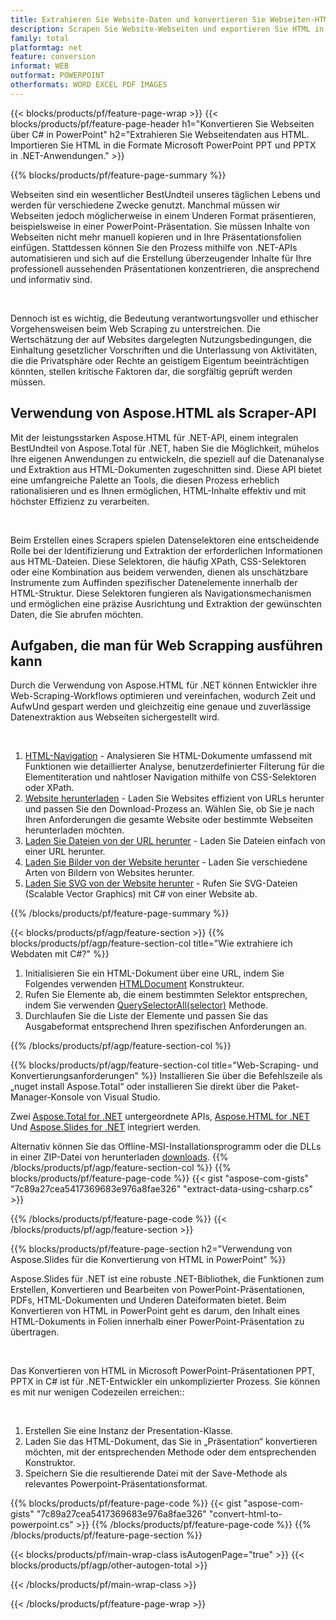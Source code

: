 ```yaml
---
title: Extrahieren Sie Website-Daten und konvertieren Sie Webseiten-HTML in PowerPoint mit C#
description: Scrapen Sie Website-Webseiten und exportieren Sie HTML in Microsoft Powerpoint-Präsentationen innerhalb von .NET-Anwendungen
family: total
platformtag: net
feature: conversion
informat: WEB
outformat: POWERPOINT
otherformats: WORD EXCEL PDF IMAGES
---
```

{{< blocks/products/pf/feature-page-wrap >}}
{{< blocks/products/pf/feature-page-header h1="Konvertieren Sie Webseiten über C# in PowerPoint" h2="Extrahieren Sie Webseitendaten aus HTML. Importieren Sie HTML in die Formate Microsoft PowerPoint PPT und PPTX in .NET-Anwendungen." >}}

{{% blocks/products/pf/feature-page-summary %}}

<p>Webseiten sind ein wesentlicher BestUndteil unseres täglichen Lebens und werden für verschiedene Zwecke genutzt. Manchmal müssen wir Webseiten jedoch möglicherweise in einem Underen Format präsentieren, beispielsweise in einer PowerPoint-Präsentation. Sie müssen Inhalte von Webseiten nicht mehr manuell kopieren und in Ihre Präsentationsfolien einfügen. Stattdessen können Sie den Prozess mithilfe von .NET-APIs automatisieren und sich auf die Erstellung überzeugender Inhalte für Ihre professionell aussehenden Präsentationen konzentrieren, die ansprechend und informativ sind.</p><br />

<p>Dennoch ist es wichtig, die Bedeutung verantwortungsvoller und ethischer Vorgehensweisen beim Web Scraping zu unterstreichen. Die Wertschätzung der auf Websites dargelegten Nutzungsbedingungen, die Einhaltung gesetzlicher Vorschriften und die Unterlassung von Aktivitäten, die die Privatsphäre oder Rechte an geistigem Eigentum beeinträchtigen könnten, stellen kritische Faktoren dar, die sorgfältig geprüft werden müssen.</p>

<h2 class="heading-border">Verwendung von Aspose.HTML als Scraper-API</h2>

<p>Mit der leistungsstarken Aspose.HTML für .NET-API, einem integralen BestUndteil von Aspose.Total für .NET, haben Sie die Möglichkeit, mühelos Ihre eigenen Anwendungen zu entwickeln, die speziell auf die Datenanalyse und Extraktion aus HTML-Dokumenten zugeschnitten sind. Diese API bietet eine umfangreiche Palette an Tools, die diesen Prozess erheblich rationalisieren und es Ihnen ermöglichen, HTML-Inhalte effektiv und mit höchster Effizienz zu verarbeiten.</p><br />

<p>
Beim Erstellen eines Scrapers spielen Datenselektoren eine entscheidende Rolle bei der Identifizierung und Extraktion der erforderlichen Informationen aus HTML-Dateien. Diese Selektoren, die häufig XPath, CSS-Selektoren oder eine Kombination aus beidem verwenden, dienen als unschätzbare Instrumente zum Auffinden spezifischer Datenelemente innerhalb der HTML-Struktur. Diese Selektoren fungieren als Navigationsmechanismen und ermöglichen eine präzise Ausrichtung und Extraktion der gewünschten Daten, die Sie abrufen möchten.</p>

<h2 class="heading-border">Aufgaben, die man für Web Scrapping ausführen kann</h2>

<p>Durch die Verwendung von Aspose.HTML für .NET können Entwickler ihre Web-Scraping-Workflows optimieren und vereinfachen, wodurch Zeit und AufwUnd gespart werden und gleichzeitig eine genaue und zuverlässige Datenextraktion aus Webseiten sichergestellt wird.</p><br />

1. [HTML-Navigation](https://docs.aspose.com/html/net/html-navigation/) - Analysieren Sie HTML-Dokumente umfassend mit Funktionen wie detaillierter Analyse, benutzerdefinierter Filterung für die Elementiteration und nahtloser Navigation mithilfe von CSS-Selektoren oder XPath.
2. [Website herunterladen](https://docs.aspose.com/html/net/download-website/) -  Laden Sie Websites effizient von URLs herunter und passen Sie den Download-Prozess an. Wählen Sie, ob Sie je nach Ihren Anforderungen die gesamte Website oder bestimmte Webseiten herunterladen möchten.
3. [Laden Sie Dateien von der URL herunter](https://docs.aspose.com/html/net/download-file-from-url/) - Laden Sie Dateien einfach von einer URL herunter.
4. [Laden Sie Bilder von der Website herunter](https://docs.aspose.com/html/net/download-images-from-website/) - Laden Sie verschiedene Arten von Bildern von Websites herunter.
5. [Laden Sie SVG von der Website herunter](https://docs.aspose.com/html/net/download-svg-from-website/) - Rufen Sie SVG-Dateien (Scalable Vector Graphics) mit C# von einer Website ab.

{{% /blocks/products/pf/feature-page-summary  %}}

{{< blocks/products/pf/agp/feature-section >}}
{{% blocks/products/pf/agp/feature-section-col title="Wie extrahiere ich Webdaten mit C#?" %}}

1. Initialisieren Sie ein HTML-Dokument über eine URL, indem Sie Folgendes verwenden [HTMLDocument](https://reference.aspose.com/html/net/aspose.html/htmldocument/htmldocument/) Konstrukteur.
2. Rufen Sie Elemente ab, die einem bestimmten Selektor entsprechen, indem Sie verwenden [QuerySelectorAll(selector)](https://reference.aspose.com/html/net/aspose.html.dom/document/queryselectorall/) Methode.
3. Durchlaufen Sie die Liste der Elemente und passen Sie das Ausgabeformat entsprechend Ihren spezifischen Anforderungen an.
 
{{% /blocks/products/pf/agp/feature-section-col %}}

{{% blocks/products/pf/agp/feature-section-col title="Web-Scraping- und Konvertierungsanforderungen" %}}
Installieren Sie über die Befehlszeile als „nuget install Aspose.Total“ oder installieren Sie direkt über die Paket-Manager-Konsole von Visual Studio.

Zwei [Aspose.Total for .NET](https://products.aspose.com/total/net/) untergeordnete APIs, [Aspose.HTML for .NET](https://products.aspose.com/html/net/) Und [Aspose.Slides for .NET](https://products.aspose.com/slides/net/) integriert werden.

Alternativ können Sie das Offline-MSI-Installationsprogramm oder die DLLs in einer ZIP-Datei von herunterladen [downloads](https://releases.aspose.com/total/net).
{{% /blocks/products/pf/agp/feature-section-col %}}
{{% blocks/products/pf/feature-page-code %}}
{{< gist "aspose-com-gists" "7c89a27cea5417369683e976a8fae326" "extract-data-using-csharp.cs" >}}

{{% /blocks/products/pf/feature-page-code %}}
{{< /blocks/products/pf/agp/feature-section >}}

{{% blocks/products/pf/feature-page-section  h2="Verwendung von Aspose.Slides für die Konvertierung von HTML in PowerPoint" %}}
<p>Aspose.Slides für .NET ist eine robuste .NET-Bibliothek, die Funktionen zum Erstellen, Konvertieren und Bearbeiten von PowerPoint-Präsentationen, PDFs, HTML-Dokumenten und Underen Dateiformaten bietet. Beim Konvertieren von HTML in PowerPoint geht es darum, den Inhalt eines HTML-Dokuments in Folien innerhalb einer PowerPoint-Präsentation zu übertragen.</p><br />

<p>Das Konvertieren von HTML in Microsoft PowerPoint-Präsentationen PPT, PPTX in C# ist für .NET-Entwickler ein unkomplizierter Prozess. Sie können es mit nur wenigen Codezeilen erreichen::</p><br />

1. Erstellen Sie eine Instanz der Presentation-Klasse.
1. Laden Sie das HTML-Dokument, das Sie in „Präsentation“ konvertieren möchten, mit der entsprechenden Methode oder dem entsprechenden Konstruktor.
1. Speichern Sie die resultierende Datei mit der Save-Methode als relevantes Powerpoint-Präsentationsformat.

{{% blocks/products/pf/feature-page-code %}}
{{< gist "aspose-com-gists" "7c89a27cea5417369683e976a8fae326" "convert-html-to-powerpoint.cs" >}}
{{% /blocks/products/pf/feature-page-code  %}}
{{% /blocks/products/pf/feature-page-section %}}

{{< blocks/products/pf/main-wrap-class isAutogenPage="true" >}}
{{< blocks/products/pf/agp/other-autogen-total >}}

{{< /blocks/products/pf/main-wrap-class >}}

{{< /blocks/products/pf/feature-page-wrap >}}